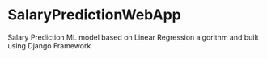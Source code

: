 # SalaryPredictionWebApp
Salary Prediction ML model based on Linear Regression algorithm and built using Django Framework
